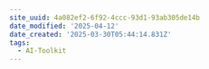 ```yaml
---
site_uuid: 4a082ef2-6f92-4ccc-93d1-93ab305de14b
date_modified: '2025-04-12'
date_created: '2025-03-30T05:44:14.831Z'
tags:
  - AI-Toolkit
---
```
































